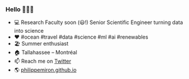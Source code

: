 ### Hello 👋👨‍💻

- 💻 Research Faculty soon (😃!) Senior Scientific Engineer turning data into science
- ♥️ #ocean #travel #data #science #ml #ai #renewables
- 🏖️ Summer enthusiast
- 🏠 Tallahassee – Montréal
- 📫 Reach me on [Twitter](https://twitter.com/philippemiron)
- 🌎 [philippemiron.github.io](https://philippemiron.github.io/)

<!--
**philippemiron/philippemiron** is a ✨ _special_ ✨ repository because its `README.md` (this file) appears on your GitHub profile.

Here are some ideas to get you started:

- 🔭 I’m currently working on ...
- 🌱 I’m currently learning ...
- 👯 I’m looking to collaborate on ...
- 🤔 I’m looking for help with ...
- 💬 Ask me about ...
- 📫 How to reach me: ...
- 😄 Pronouns: ...
- ⚡ Fun fact: ...
-->
